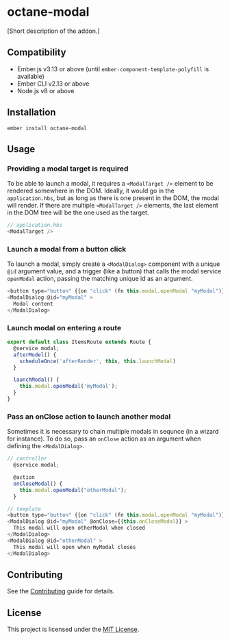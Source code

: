 octane-modal
==============================================================================

[Short description of the addon.]


Compatibility
------------------------------------------------------------------------------

* Ember.js v3.13 or above (until `ember-component-template-polyfill` is available)
* Ember CLI v2.13 or above
* Node.js v8 or above


Installation
------------------------------------------------------------------------------

```
ember install octane-modal
```


Usage
------------------------------------------------------------------------------
### Providing a modal target is required

To be able to launch a modal, it requires a `<ModalTarget />` element to be rendered somewhere in the DOM. Ideally, it would go in the `application.hbs`, but as long as there is one present in the DOM, the modal will render. If there are multiple `<ModalTarget />` elements, the last element in the DOM tree will be the one used as the target.

```js
// application.hbs
<ModalTarget />
```

### Launch a modal from a button click

To launch a modal, simply create a `<ModalDialog>` component with a unique `@id` argument value, and a trigger (like a button) that calls the modal service `openModal` action, passing the matching unique id as an argument.

```js
<button type="button" {{on "click" (fn this.modal.openModal "myModal")}}>open</button>
<ModalDialog @id="myModal" >
  Modal content
</ModalDialog>
```

### Launch modal on entering a route

```js
export default class ItemsRoute extends Route {
  @service modal;
  afterModel() {
    scheduleOnce('afterRender', this, this.launchModal)
  }

  launchModal() {
    this.modal.openModal('myModal');
  }
}
```

### Pass an onClose action to launch another modal

Sometimes it is necessary to chain multiple modals in sequnce (in a wizard for instance). To do so, pass an `onClose` action as an argument when defining the `<ModalDialog>`.

```js
// controller
  @service modal;

  @action
  onCloseModal() {
    this.modal.openModal("otherModal");
  }

// template
<button type="button" {{on "click" (fn this.modal.openModal "myModal")}}>open</button>
<ModalDialog @id="myModal" @onClose={{this.onCloseModal}} >
  This modal will open otherModal when closed
</ModalDialog>
<ModalDialog @id="otherModal" >
  This modal will open when myModal closes
</ModalDialog>
```


Contributing
------------------------------------------------------------------------------

See the [Contributing](CONTRIBUTING.md) guide for details.


License
------------------------------------------------------------------------------

This project is licensed under the [MIT License](LICENSE.md).
